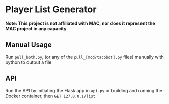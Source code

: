 # Player List Generator

**Note: This project is not affiliated with MAC, nor does it represent the MAC project in any capacity**

## Manual Usage

Run `pull_both.py`, (or any of the `pull_[mcd/tacobot].py` files) manually with python to output a file

## API

Run the API by initiating the Flask app in `api.py` or building and running the Docker container, then `GET 127.0.0.1/list`.